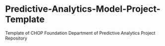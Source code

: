 # Predictive-Analytics-Model-Project-Template
Template of CHOP Foundation Department of Predictive Analytics Project Repository
